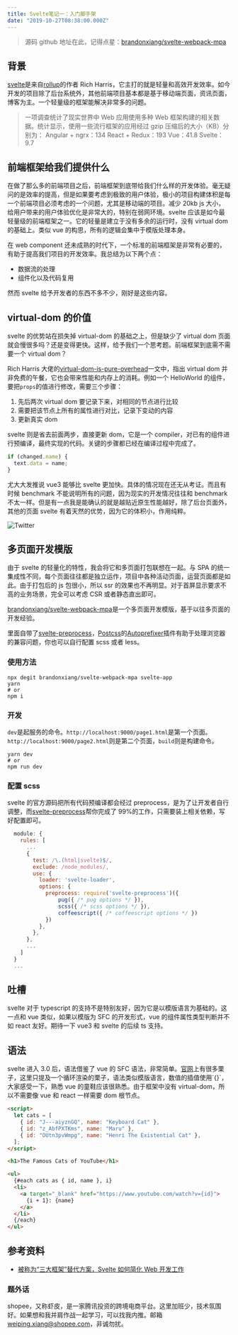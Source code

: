 ```yaml
---
title: Svelte笔记一：入门脚手架
date: "2019-10-27T08:38:00.000Z"
---
```


> 源码 github 地址在此，记得点星：[brandonxiang/svelte-webpack-mpa](https://github.com/brandonxiang/svelte-webpack-mpa)

## 背景

[svelte](https://github.com/sveltejs/svelte)是来自[rollup](https://github.com/rollup/rollup)的作者 Rich Harris，它主打的就是轻量和高效开发效率。如今开发的项目除了后台系统外，其他前端项目基本都是基于移动端页面，资讯页面，博客为主。一个轻量级的框架能解决非常多的问题。

> 一项调查统计了现实世界中 Web 应用使用多种 Web 框架构建的相关数据。统计显示，使用一些流行框架的应用经过 gzip 压缩后的大小（KB）分别为：
> Angular + ngrx：134
> React + Redux：193
> Vue：41.8
> Svelte：9.7

## 前端框架给我们提供什么

在做了那么多的前端项目之后，前端框架到底带给我们什么样的开发体验。毫无疑问的是效率的提高，但是如果要考虑到极致的用户体验，极小的项目构建体积是每一个前端项目必须考虑的一个问题，尤其是移动端的项目。减少 20kb js 大小，给用户带来的用户体验优化是非常大的，特别在弱网环境。svelte 应该是如今最轻量级的前端框架之一。它的轻量是建立于没有多余的运行时，没有 virtual dom 的基础上。类似 vue 的构思，所有的逻辑会集中于模版处理本身。

在 web component 还未成熟的时代下，一个标准的前端框架是非常有必要的，有助于提高我们项目的开发效率。我总结为以下两个点：

- 数据流的处理
- 组件化以及代码复用

然而 svelte 给予开发者的东西不多不少，刚好是这些内容。

## virtual-dom 的价值

svelte 的优势站在损失掉 virtual-dom 的基础之上，但是缺少了 virtual dom 页面就会慢很多吗？还是变得更快。这样，给予我们一个思考题。前端框架到底需不需要一个 virtual dom？

Rich Harris 大佬的[virtual-dom-is-pure-overhead](https://svelte.dev/blog/virtual-dom-is-pure-overhead)一文中，指出 virtual dom 并非免费的午餐，它也会带来性能和内存上的消耗。例如一个 HelloWorld 的组件，要把`props`的值进行修改，需要三个步骤：

1. 先后两次 virtual dom 要记录下来，对相同的节点进行比较
2. 需要把该节点上所有的属性进行对比，记录下变动的内容
3. 更新真实 dom

svelte 则是省去前面两步，直接更新 dom，它是一个 compiler，对已有的组件进行预编译，最终实现的代码。关键的步骤都已经在编译过程中完成了。

```javascript
if (changed.name) {
  text.data = name;
}
```

尤大大发推说 vue3 能够比 svelte 更加快。具体的情况现在还无从考证。而且有时候 benchmark 不能说明所有的问题，因为现实的开发情况往往和 benchmark 不太一样。但是有一点我是能确认的就是越贴近原生性能越好，除了后台页面外，其他的页面 svelte 有着天然的优势，因为它的体积小，作用纯粹。

![Twitter](/img/twitter.png)

## 多页面开发模版

由于 svelte 的轻量化的特性，我会将它和多页面打包联想在一起。与 SPA 的统一集成性不同，每个页面往往都是独立运作，项目中各种活动页面，运营页面都是如此。由于打包后的 js 包很小，所以 ssr 的效果也不再明显。对于首屏显示要求不高的业务场景，完全可以考虑 CSR 或者静态直出即可。

[brandonxiang/svelte-webpack-mpa](https://github.com/brandonxiang/svelte-webpack-mpa)是一个多页面开发模版，基于以往多页面的开发经验。

里面自带了[svelte-preprocess](https://github.com/kaisermann/svelte-preprocess)，[Postcss](https://github.com/postcss/postcss)的[Autoprefixer](https://github.com/postcss/autoprefixer)插件有助于处理浏览器的兼容问题，你也可以自行配置 scss 或者 less。

### 使用方法

```shell
npx degit brandonxiang/svelte-webpack-mpa svelte-app
yarn
# or
npm i
```

### 开发

`dev`是起服务的命令。`http://localhost:9000/page1.html`是第一个页面。`http://localhost:9000/page2.html`则是第二个页面，`build`则是构建命令。

```shell
yarn dev
# or
npm run dev
```

### 配置 scss

svelte 的官方源码把所有代码预编译都会经过 preprocess，是为了让开发者自行调整，而[svelte-preprocess](https://github.com/kaisermann/svelte-preprocess)帮你完成了 99%的工作，只需要装上相关依赖，写好配置即可。

```javascript
  module: {
    rules: [
      ...
      {
        test: /\.(html|svelte)$/,
        exclude: /node_modules/,
        use: {
          loader: 'svelte-loader',
          options: {
            preprocess: require('svelte-preprocess')({
                pug({ /* pug options */ }),
                scss({ /* scss options */ }),
                coffeescript({ /* coffeescript options */ })
            })
          },
        },
      },
      ...
    ]
  }
  ...
```

## 吐槽

svelte 对于 typescript 的支持不是特别友好，因为它是以模版语言为基础的。这一点和 vue 类似，如果以模版为 SFC 的开发形式，vue 的组件属性类型判断并不如 react 友好。期待一下 vue3 和 svelte 的后续 ts 支持。

## 语法

svelte 进入 3.0 后，语法借鉴了 vue 的 SFC 语法，非常简单。[官网](<[https://svelte.dev/examples](https://svelte.dev/examples)>)上有很多栗子，这里只提及一个循环渲染的栗子，语法类似模版语言，数值的插值使用`{}`，大家感受一下，熟悉 vue 的童鞋应该很熟悉。由于框架中没有 virtual-dom，所以不需要像 vue 和 react 一样需要 dom 根节点。

```html
<script>
  let cats = [
    { id: "J---aiyznGQ", name: "Keyboard Cat" },
    { id: "z_AbfPXTKms", name: "Maru" },
    { id: "OUtn3pvWmpg", name: "Henri The Existential Cat" },
  ];
</script>

<h1>The Famous Cats of YouTube</h1>

<ul>
  {#each cats as { id, name }, i}
  <li>
    <a target="_blank" href="https://www.youtube.com/watch?v={id}">
      {i + 1}: {name}
    </a>
  </li>
  {/each}
</ul>
```

## 参考资料

- [被称为“三大框架”替代方案，Svelte 如何简化 Web 开发工作](https://mp.weixin.qq.com/s/5Y822yLWy0Kp-OqgyQx7NQ)

### 题外话

shopee，又称虾皮，是一家腾讯投资的跨境电商平台。这里加班少，技术氛围好。如果想和我并肩作战一起学习，可以找我内推。邮箱[weiping.xiang@shopee.com](mailto:weiping.xiang@shopee.com)，非诚勿扰。
